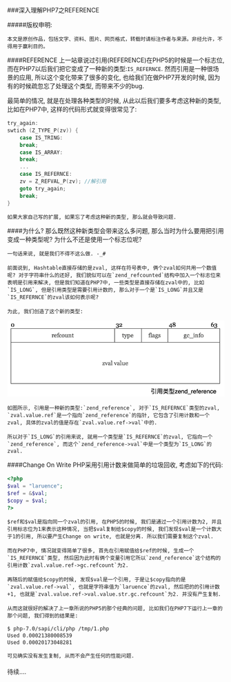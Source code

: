 ###深入理解PHP7之REFERENCE

#####版权申明:
````
本文是原创作品，包括文字、资料、图片、网页格式，转载时请标注作者与来源。非经允许，不得用于赢利目的。
````

####REFERENCE
   上一站章说过引用(REFERENCE)在PHP5的时候是一个标志位, 而在PHP7以后我们把它变成了一种新的类型:`IS_REFERNCE`. 然而引用是一种很场景的应用, 所以这个变化带来了很多的变化, 也给我们在做PHP7开发的时候, 因为有的时候疏忽忘了处理这个类型, 而带来不少的bug.

   最简单的情况, 就是在处理各种类型的时候, 从此以后我们要多考虑这种新的类型, 比如在PHP7中, 这样的代码形式就变得很常见了:
````c
try_again:
swtich (Z_TYPE_P(zv)) {
	case IS_TRING:
	break;
	case IS_ARRAY:
	break;
    ...
	case IS_REFERNCE:
	zv = Z_REFVAL_P(zv); //解引用
	goto try_again;
	break;	
}
````

	如果大家自己写的扩展, 如果忘了考虑这种新的类型, 那么就会导致问题.

####为什么?
	那么既然这种新类型会带来这么多问题, 那么当时为什么要用把引用变成一种类型呢? 为什么不还是使用一个标志位呢?

    一句话来说, 就是我们不得不这么做. -_#

    前面说到, Hashtable直接存储的是zval, 这样在符号表中, 俩个zval如何共用一个数值呢? 对于字符串什么的还好, 我们貌似可以在`zend_refcounted`结构中加入一个标志位来表明是引用来解决, 但是我们知道在PHP7中, 一些类型是直接存储在zval中的, 比如`IS_LONG`, 但是引用类型是需要引用计数的, 那么对于一个是`IS_LONG`并且又是`IS_REFERNCE`的zval该如何表示呢?

    为此, 我们创造了这个新的类型:

![IS_REFERNCE](/img/reference.png)
	
	如图所示, 引用是一种新的类型:`zend_reference`, 对于`IS_REFERNCE`类型的zval, `zval.value.ref`是一个指向`zend_reference`的指针, 它包含了引用计数和一个zval, 具体的zval的值是存在`zval.value.ref->val`中的.

    所以对于`IS_LONG`的引用来说, 就用一个类型是`IS_REFERNCE`的zval, 它指向一个`zend_reference`, 而这个`zend_reference->val`中是一个类型为`IS_LONG`的zval.

####Change On Write
	PHP采用引用计数来做简单的垃圾回收, 考虑如下的代码:
````php
<?php
$val = "laruence";
$ref = &$val;
$copy = $val;
?>
````
	$ref和$val是指向同一个zval的引用, 在PHP5的时候, 我们是通过一个引用计数为2, 并且引用标志位为1来表示这种情况, 当把$val复制给$copy的时候, 我们发现$val是一个计数大于1的引用, 所以要产生Change on write, 也就是分离. 所以我们需要复制这个zval. 

	而在PHP7中, 情况就变得简单了很多, 首先在引用赋值给$ref的时候, 生成一个`IS_REFERNCE`类型, 然后因为此时有俩个变量引用它所以`zend_reference`这个结构的引用计数`zval.value.ref->gc.refcount`为2.

    再随后的赋值给$copy的时候, 发现$val是一个引用, 于是让$copy指向的是`zval.value.ref->val`, 也就是字符串值为`laruence`的zval, 然后把的的引用计数+1, 也就是`zval.value.ref->val.value.str.gc.refcount`为2. 并没有产生复制.

	从而这就很好的解决了上一章所说的PHP5的那个经典的问题, 比如我们在PHP7下运行上一章的那个问题, 我们得到的结果是:
````
$ php-7.0/sapi/cli/php /tmp/1.php
Used 0.00021380008539
Used 0.00020173048281
````
 
    可见确实没有发生复制, 从而不会产生任何的性能问题.

####

待续....

